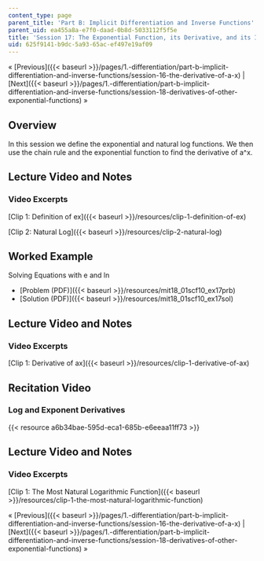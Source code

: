 ```yaml
---
content_type: page
parent_title: 'Part B: Implicit Differentiation and Inverse Functions'
parent_uid: ea455a8a-e7f0-daad-0b8d-5033112f5f5e
title: 'Session 17: The Exponential Function, its Derivative, and its Inverse'
uid: 625f9141-b9dc-5a93-65ac-ef497e19af09
---
```


« [Previous]({{< baseurl >}}/pages/1.-differentiation/part-b-implicit-differentiation-and-inverse-functions/session-16-the-derivative-of-a-x) | [Next]({{< baseurl >}}/pages/1.-differentiation/part-b-implicit-differentiation-and-inverse-functions/session-18-derivatives-of-other-exponential-functions) »

Overview
--------

In this session we define the exponential and natural log functions. We then use the chain rule and the exponential function to find the derivative of a^x.

Lecture Video and Notes
-----------------------

### Video Excerpts

[Clip 1: Definition of ex]({{< baseurl >}}/resources/clip-1-definition-of-ex)

[Clip 2: Natural Log]({{< baseurl >}}/resources/clip-2-natural-log)

Worked Example
--------------

Solving Equations with e and ln

*   [Problem (PDF)]({{< baseurl >}}/resources/mit18_01scf10_ex17prb)
*   [Solution (PDF)]({{< baseurl >}}/resources/mit18_01scf10_ex17sol)

Lecture Video and Notes
-----------------------

### Video Excerpts

[Clip 1: Derivative of ax]({{< baseurl >}}/resources/clip-1-derivative-of-ax)

Recitation Video
----------------

### Log and Exponent Derivatives

{{< resource a6b34bae-595d-eca1-685b-e6eeaa11ff73 >}}

Lecture Video and Notes
-----------------------

### Video Excerpts

[Clip 1: The Most Natural Logarithmic Function]({{< baseurl >}}/resources/clip-1-the-most-natural-logarithmic-function)

« [Previous]({{< baseurl >}}/pages/1.-differentiation/part-b-implicit-differentiation-and-inverse-functions/session-16-the-derivative-of-a-x) | [Next]({{< baseurl >}}/pages/1.-differentiation/part-b-implicit-differentiation-and-inverse-functions/session-18-derivatives-of-other-exponential-functions) »